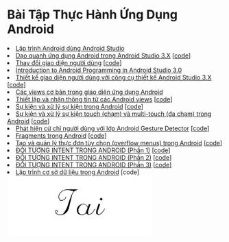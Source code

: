 <h1>Bài Tập Thực Hành Ứng Dụng Android</h1>

</hr>
<li><a href="https://ngocminhtran.com/2018/06/28/lap-trinh-android-dung-android-studio-3-x/">Lập trình Android dùng Android Studio</a></li>
<li><a href="https://ngocminhtran.com/2018/07/11/dao-quanh-ung-dung-android-trong-android-studio-3-x/">Dạo quanh ứng dụng Android trong Android Studio 3.X</a>    [<a href="https://github.com/thetai221/Activity">code</a>]</li>
<li><a href="https://ngocminhtran.com/2018/07/11/dao-quanh-ung-dung-android-trong-android-studio-3-x/">Thay đổi giao diện người dùng</a>    [<a href="https://github.com/thetai221/MyFirt">code</a>]</li>
<li><a href="https://dzone.com/articles/introduction-to-android-programming-using-the-andr">Introduction to Android Programming in Android Studio 3.0</a></li>
<li><a href="https://ngocminhtran.com/2018/08/12/thiet-ke-giao-dien-nguoi-dung-voi-cong-cu-thiet-ke-android-studio-3-x/">Thiết kế giao diện người dùng với công cụ thiết kế Android Studio 3.X</a>    [<a href="https://github.com/thetai221/MyApplication">code</a>]</li>
<li><a href="https://ngocminhtran.com/2018/09/24/cac-views-co-ban-va-trong-giao-dien-ung-dung-android/">Các views cơ bản trong giao diện ứng dụng Android</a></li>
<li><a href="https://ngocminhtran.com/2018/09/24/thiet-lap-va-nhan-thong-tin-tu-cac-views/">Thiết lập và nhận thông tin từ các Android views</a>    [<a href="https://github.com/thetai221/Thietlap">code</a>]</li>
<li><a href="https://ngocminhtran.com/2018/09/24/su-kien-va-xu-ly-su-kien/">Sự kiện và xử lý sự kiện trong Android</a>    [<a href="https://github.com/thetai221/BasicView">code</a>]</li>
<li><a href="https://ngocminhtran.com/2018/10/06/su-kien-va-xu-ly-su-kien-touch-cham-va-multi-touch-da-cham-trong-android/">Sự kiện và xử lý sự kiện touch (chạm) và multi-touch (đa chạm) trong Android</a>    [<a href="https://github.com/thetai221/MotionEvent">code</a>]</li>
<li><a href="https://ngocminhtran.com/2018/10/08/phat-hien-cu-chi-nguoi-dung-voi-lop-android-gesture-detector/">Phát hiện cử chỉ người dùng với lớp Android Gesture Detector</a>    [<a href="https://github.com/thetai221/CommonGestures">code</a>]</li>
<li><a href="https://ngocminhtran.com/2018/10/17/fragments-trong-android/">Fragments trong Android</a>    [<a href="https://github.com/thetai221/Fragment">code</a>]</li>
<li><a href="https://ngocminhtran.com/2018/10/27/tao-va-quan-ly-thuc-don-tuy-chon-overflow-menus-trong-android/">Tạo và quản lý thực đơn tùy chọn (overflow menus) trong Android</a>    [<a href="https://github.com/thetai221/MenuExample">code</a>]</li>
<li><a href="https://ngocminhtran.com/2018/11/05/doi-tuong-intent-trong-android-phan-1/">ĐỐI TƯỢNG INTENT TRONG ANDROID (Phần 1)</a>    [<a href="https://github.com/thetai221/ExplicitIntent">code</a>]</li>
<li><a href="https://ngocminhtran.com/2018/11/05/doi-tuong-intent-trong-android-phan-2/">ĐỐI TƯỢNG INTENT TRONG ANDROID (Phần 2)</a>    [<a href="https://github.com/thetai221/ImplicitIntent">code</a>]</li>
<li><a href="https://ngocminhtran.com/2018/11/05/doi-tuong-intent-trong-android-phan-3/">ĐỐI TƯỢNG INTENT TRONG ANDROID (Phần 3)</a>    [<a href="https://github.com/thetai221/SendBroadcast">code</a>]</li>
<li><a href="https://ngocminhtran.com/2018/11/14/lap-trinh-co-so-du-lieu-trong-android-phan-1/">Lập trình cơ sở dữ liệu trong Android</a>   [<a>code</a>]</li>




<img src="https://github.com/thetai221/img/blob/master/Untitled-1.png">
